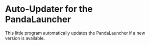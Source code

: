 # Auto-Updater for the PandaLauncher
This little program automatically updates the PandaLauncher if a new version is available.

